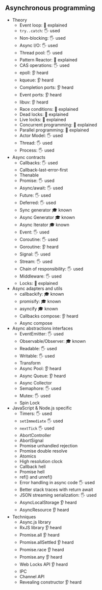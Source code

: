## Asynchronous programming

- Theory
  - Event loop: 🙋 explained
  - `try..catch`: 🖐️ used
  - Non-blocking: 🖐️ used
  - Async I/O: 🖐️ used
  - Thread pool: 🖐️ used
  - Pattern Reactor: 🙋 explained
  - CAS operations: 🖐️ used
  - epoll: 👂 heard
  - kqueue: 👂 heard
  - Completion ports: 👂 heard
  - Event ports: 👂 heard
  - libuv: 👂 heard
  - Race conditions: 🙋 explained
  - Dead locks: 🙋 explained
  - Live locks: 🙋 explained
  - Concurrent programming: 🙋 explained
  - Parallel programming: 🙋 explained
  - Actor Model: 🖐️ used
  - Thread: 🖐️ used
  - Process: 🖐️ used
- Async contracts
  - Callbacks: 🖐️ used
  - Callback-last-error-first
  - Thenable
  - Promise: 🖐️ used
  - Async/await: 🖐️ used
  - Future: 🖐️ used
  - Deferred: 🖐️ used
  - Sync generator 🎓 known
  - Async Generator 🎓 known
  - Async Iterator 🎓 known
  - Event: 🖐️ used
  - Coroutine: 🖐️ used
  - Goroutine: 👂 heard
  - Signal: 🖐️ used
  - Stream: 🖐️ used
  - Chain of responsibility: 🖐️ used
  - Middleware: 🖐️ used
  - Locks: 🙋 explained
- Async adapters and utils
  - callbackify: 🎓 known
  - promisify: 🎓 known
  - asyncify 🎓 known
  - Callbacks compose: 👂 heard
  - Async compose
- Async abstractions interfaces
  - EventEmitter: 🖐️ used
  - Observable/Observer: 🎓 known
  - Readable: 🖐️ used
  - Writable: 🖐️ used
  - Transform
  - Async Pool: 👂 heard
  - Async Queue: 👂 heard
  - Async Collector
  - Semaphore: 🖐️ used
  - Mutex: 🖐️ used
  - Spin Lock
- JavaScript & Node.js specific
  - Timers: 🖐️ used
  - `setImmediate` 🖐️ used
  - `nextTick` 🖐️ used
  - AbortController
  - AbortSignal
  - Promise unhandled rejection
  - Promise double resolve
  - Atomics
  - High resolution clock
  - Callback hell
  - Promise hell
  - ref() and unref()
  - Error handling in async code 🖐️ used
  - Better stack traces with return await
  - JSON streaming serialization: 🖐️ used
  - AsyncLocalStorage 👂 heard
  - AsyncResource 👂 heard
- Techniques
  - Async.js library
  - RxJS library 👂 heard
  - Promise.all  👂 heard
  - Promise.allSettled 👂 heard
  - Promise.race 👂 heard
  - Promise.any 👂 heard
  - Web Locks API 👂 heard
  - IPC
  - Channel API
  - Revealing constructor 👂 heard
